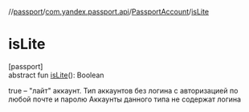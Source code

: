 //[passport](../../../index.md)/[com.yandex.passport.api](../index.md)/[PassportAccount](index.md)/[isLite](is-lite.md)

# isLite

[passport]\
abstract fun [isLite](is-lite.md)(): Boolean

true – &quot;лайт&quot; аккаунт. Тип аккаунтов без логина с авторизацией по любой почте и паролю Аккаунты данного типа не содержат логина
